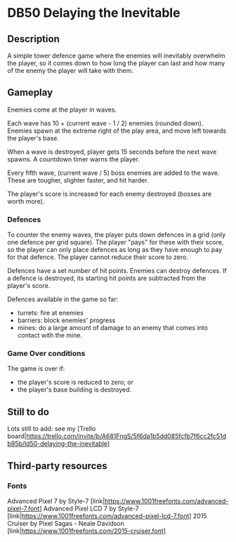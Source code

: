 # DB50 Delaying the Inevitable

## Description
A simple tower defence game where the enemies will inevitably overwhelm the player, so it comes down to how long the player can last and how many of the enemy the player will take with them.

## Gameplay
Enemies come at the player in waves. 

Each wave has 10 + (current wave - 1 / 2) enemies (rounded down). Enemies spawn at the extreme right of the play area, and move left towards the player's base.

When a wave is destroyed, player gets 15 seconds before the next wave spawns. A countdown timer warns the player.

Every fifth wave, (current wave / 5) boss enemies are added to the wave. These are tougher, slighter faster, and hit harder.

The player's score is increased for each enemy destroyed (bosses are worth more).

### Defences
To counter the enemy waves, the player puts down defences in a grid (only one defence per grid square). The player "pays" for these with their score, so the player can only place defences as long as they have enough to pay for that defence. The player cannot reduce their score to zero.

Defences have a set number of hit points. Enemies can destroy defences. If a defence is destroyed, its starting hit points are subtracted from the player's score.

Defences available in the game so far:
* turrets: fire at enemies
* barriers: block enemies' progress
* mines: do a large amount of damage to an enemy that comes into contact with the mine.

### Game Over conditions
The game is over if:
* the player's score is reduced to zero; or
* the player's base building is destroyed.

## Still to do
Lots still to add: see my [Trello board|https://trello.com/invite/b/A681FngS/5f6da1b5dd085fcfb7f6cc2fc51db95b/ld50-delaying-the-inevitable]

## Third-party resources
### Fonts
Advanced Pixel 7 by Style-7 [link|https://www.1001freefonts.com/advanced-pixel-7.font]
Advanced Pixel LCD 7 by Style-7 [link|https://www.1001freefonts.com/advanced-pixel-lcd-7.font]
2015 Cruiser by Pixel Sagas - Neale Davidson [link|https://www.1001freefonts.com/2015-cruiser.font]